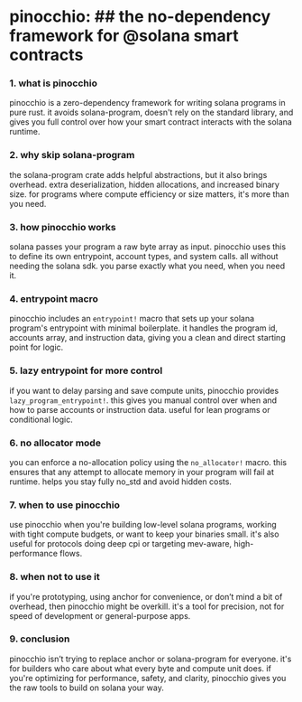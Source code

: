 # pinocchio: ## the no-dependency framework for  @solana smart contracts

### 1. what is pinocchio

pinocchio is a zero-dependency framework for writing solana programs in pure rust. it avoids solana-program, doesn't rely on the standard library, and gives you full control over how your smart contract interacts with the solana runtime.

### 2. why skip solana-program

the solana-program crate adds helpful abstractions, but it also brings overhead. extra deserialization, hidden allocations, and increased binary size. for programs where compute efficiency or size matters, it's more than you need.

### 3. how pinocchio works

solana passes your program a raw byte array as input. pinocchio uses this to define its own entrypoint, account types, and system calls. all without needing the solana sdk. you parse exactly what you need, when you need it.

### 4. entrypoint macro

pinocchio includes an `entrypoint!` macro that sets up your solana program's entrypoint with minimal boilerplate. it handles the program id, accounts array, and instruction data, giving you a clean and direct starting point for logic.

### 5. lazy entrypoint for more control

if you want to delay parsing and save compute units, pinocchio provides `lazy_program_entrypoint!`. this gives you manual control over when and how to parse accounts or instruction data. useful for lean programs or conditional logic.

### 6. no allocator mode

you can enforce a no-allocation policy using the `no_allocator!` macro. this ensures that any attempt to allocate memory in your program will fail at runtime. helps you stay fully no_std and avoid hidden costs.

### 7. when to use pinocchio

use pinocchio when you're building low-level solana programs, working with tight compute budgets, or want to keep your binaries small. it's also useful for protocols doing deep cpi or targeting mev-aware, high-performance flows.

### 8. when not to use it

if you're prototyping, using anchor for convenience, or don’t mind a bit of overhead, then pinocchio might be overkill. it's a tool for precision, not for speed of development or general-purpose apps.

### 9. conclusion

pinocchio isn’t trying to replace anchor or solana-program for everyone. it's for builders who care about what every byte and compute unit does. if you're optimizing for performance, safety, and clarity, pinocchio gives you the raw tools to build on solana your way.
